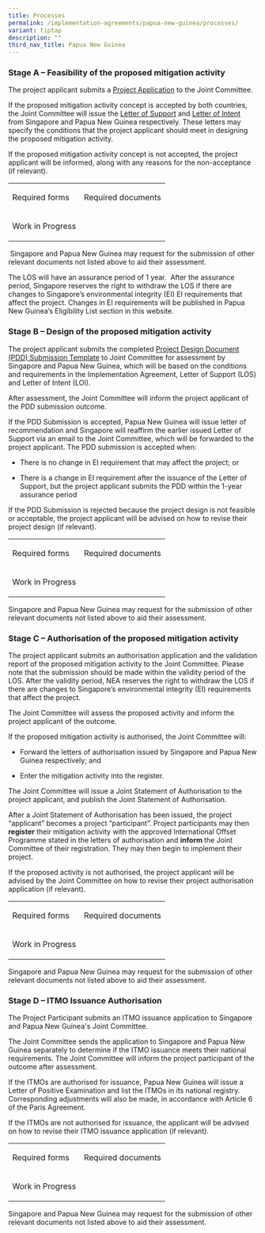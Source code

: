 ```yaml
---
title: Processes
permalink: /implementation-agreements/papua-new-guinea/processes/
variant: tiptap
description: ""
third_nav_title: Papua New Guinea
---
```

<h3>Stage A – Feasibility of the proposed mitigation activity</h3>
<p></p>
<p>The project applicant submits a <u>Project Application</u> to the Joint
Committee.&nbsp;</p>
<p>If the proposed mitigation activity concept is accepted by both countries,
the Joint Committee will issue the <u>Letter of Support</u> and <u>Letter of Intent</u> from
Singapore and Papua New Guinea respectively. These letters may specify
the conditions that the project applicant should meet in designing the
proposed mitigation activity.&nbsp;</p>
<p>If the proposed mitigation activity concept is not accepted, the project
applicant will be informed, along with any reasons for the non-acceptance
(if relevant).</p>
<p></p>
<table style="minWidth: 50px">
<colgroup>
<col>
<col>
</colgroup>
<tbody>
<tr>
<td rowspan="1" colspan="1">
<p>Required forms</p>
</td>
<td rowspan="1" colspan="1">
<p>Required documents</p>
</td>
</tr>
<tr>
<td rowspan="1" colspan="1">
<p>Work in Progress</p>
</td>
<td rowspan="1" colspan="1">
<p></p>
</td>
</tr>
</tbody>
</table>
<p>&nbsp;Singapore and Papua New Guinea may request for the submission of
other relevant documents not listed above to aid their assessment.</p>
<p></p>
<p>The LOS will have an assurance period of 1 year.&nbsp; After the assurance
period, Singapore reserves the right to withdraw the LOS if there are changes
to Singapore’s environmental integrity (EI) EI requirements that affect
the project. Changes in EI requirements will be published in Papua New
Guinea’s Eligibility List section in this website.</p>
<p></p>
<h3>Stage B – Design of the proposed mitigation activity</h3>
<p>The project applicant submits the completed <u>Project Design Document (PDD) Submission Template</u> to
Joint Committee for assessment by Singapore and Papua New Guinea, which
will be based on the conditions and requirements in the Implementation
Agreement, Letter of Support (LOS) and Letter of Intent (LOI).</p>
<p>After assessment, the Joint Committee will inform the project applicant
of the PDD submission outcome.</p>
<p></p>
<p>If the PDD Submission is accepted, Papua New Guinea will issue letter
of recommendation and Singapore will reaffirm the earlier issued Letter
of Support via an email to the Joint Committee, which will be forwarded
to the project applicant. The PDD submission is accepted when:</p>
<ul data-tight="true" class="tight">
<li>
<p>There is no change in EI requirement that may affect the project; or</p>
</li>
<li>
<p>There is a change in EI requirement after the issuance of the Letter of
Support, but the project applicant submits the PDD within the 1-year assurance
period</p>
<p></p>
</li>
</ul>
<p>If the PDD Submission is rejected because the project design is not feasible
or acceptable, the project applicant will be advised on how to revise their
project design (if relevant).</p>
<p></p>
<table style="minWidth: 50px">
<colgroup>
<col>
<col>
</colgroup>
<tbody>
<tr>
<td rowspan="1" colspan="1">
<p>Required forms</p>
</td>
<td rowspan="1" colspan="1">
<p>Required documents</p>
</td>
</tr>
<tr>
<td rowspan="1" colspan="1">
<p>Work in Progress</p>
</td>
<td rowspan="1" colspan="1">
<p></p>
</td>
</tr>
</tbody>
</table>
<p>Singapore and Papua New Guinea may request for the submission of other
relevant documents not listed above to aid their assessment.</p>
<h3>Stage C – Authorisation of the proposed mitigation activity</h3>
<p></p>
<p>The project applicant submits an authorisation application and the validation
report of the proposed mitigation activity to the Joint Committee. Please
note that the submission should be made within the validity period of the
LOS. After the validity period, NEA reserves the right to withdraw the
LOS if there are changes to Singapore’s environmental integrity (EI) requirements
that affect the project.</p>
<p></p>
<p>The Joint Committee will assess the proposed activity and inform the project
applicant of the outcome.</p>
<p></p>
<p>If the proposed mitigation activity is authorised, the Joint Committee
will:</p>
<ul data-tight="true" class="tight">
<li>
<p>Forward the letters of authorisation issued by Singapore and Papua New
Guinea respectively; and</p>
</li>
<li>
<p>Enter the mitigation activity into the register.</p>
<p></p>
</li>
</ul>
<p></p>
<p>The Joint Committee will issue a Joint Statement of Authorisation to the
project applicant, and publish the Joint Statement of Authorisation.</p>
<p></p>
<p>After a Joint Statement of Authorisation has been issued, the project
“applicant” becomes a project “participant”. Project participants may then <strong>register</strong> their
mitigation activity with the approved International Offset Programme stated
in the letters of authorisation and <strong>inform </strong>the Joint Committee
of their registration. They may then begin to implement their project.</p>
<p></p>
<p>If the proposed activity is not authorised, the project applicant will
be advised by the Joint Committee on how to revise their project authorisation
application (if relevant).</p>
<p></p>
<table style="minWidth: 50px">
<colgroup>
<col>
<col>
</colgroup>
<tbody>
<tr>
<td rowspan="1" colspan="1">
<p>Required forms</p>
</td>
<td rowspan="1" colspan="1">
<p>Required documents</p>
</td>
</tr>
<tr>
<td rowspan="1" colspan="1">
<p>Work in Progress</p>
</td>
<td rowspan="1" colspan="1">
<p></p>
</td>
</tr>
</tbody>
</table>
<p>Singapore and Papua New Guinea may request for the submission of other
relevant documents not listed above to aid their assessment.</p>
<h3>Stage D – ITMO Issuance Authorisation</h3>
<p></p>
<p>The Project Participant submits an ITMO issuance application to Singapore
and Papua New Guinea's Joint Committee.</p>
<p></p>
<p>The Joint Committee sends the application to Singapore and Papua New Guinea
separately to determine if the ITMO issuance meets their national requirements.
The Joint Committee will inform the project participant of the outcome
after assessment.</p>
<p></p>
<p>If the ITMOs are authorised for issuance, Papua New Guinea will issue
a Letter of Positive Examination and list the ITMOs in its national registry.
Corresponding adjustments will also be made, in accordance with Article
6 of the Paris Agreement.</p>
<p></p>
<p>If the ITMOs are not authorised for issuance, the applicant will be advised
on how to revise their ITMO issuance application (if relevant).</p>
<p></p>
<table style="minWidth: 50px">
<colgroup>
<col>
<col>
</colgroup>
<tbody>
<tr>
<td rowspan="1" colspan="1">
<p>Required forms</p>
</td>
<td rowspan="1" colspan="1">
<p>Required documents</p>
</td>
</tr>
<tr>
<td rowspan="1" colspan="1">
<p>Work in Progress</p>
</td>
<td rowspan="1" colspan="1">
<p></p>
</td>
</tr>
</tbody>
</table>
<p></p>
<p>Singapore and Papua New Guinea may request for the submission of other
relevant documents not listed above to aid their assessment.</p>